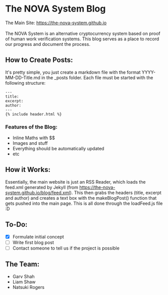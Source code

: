 # The NOVA System Blog 
The Main Site: https://the-nova-system.github.io <br><br>
The NOVA System is an alternative cryptocurrency system based on proof of human work verification systems.
This blog serves as a place to record our progress and document the process.

## How to Create Posts:
It's pretty simple, you just create a markdown file with the format YYYY-MM-DD-Title.md in the _posts folder.
Each file must be started with the following structure:
```
---
title:
excerpt:
author:
---
{% include header.html %}
```

### Features of the Blog:
- Inline Maths with $$
- Images and stuff
- Everything should be automatically updated
- etc

## How it Works:
Essentially, the main website is just an RSS Reader, which loads the feed.xml generated by Jekyll (from https://the-nova-system.github.io/blog/feed.xml). This then grabs the headers (title, excerpt and author) and creates a text box with the makeBlogPost() function that gets pushed into the main page. This is all done through the loadFeed.js file :D

## To-Do:
- [x] Formulate initial concept
- [ ] Write first blog post
- [ ] Contact someone to tell us if the project is possible

## The Team:
- Garv Shah
- Liam Shaw
- Natsuki Rogers